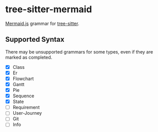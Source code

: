 # tree-sitter-mermaid

[Mermaid.js](https://mermaid-js.github.io/mermaid/#/) grammar for [tree-sitter](https://tree-sitter.github.io/tree-sitter/).

## Supported Syntax

There may be unsupported grammars for some types, even if they are marked as completed.

- [x] Class
- [x] Er
- [x] Flowchart
- [x] Gantt
- [x] Pie
- [x] Sequence
- [x] State
- [ ] Requirement
- [ ] User-Journey
- [ ] Git
- [ ] Info
